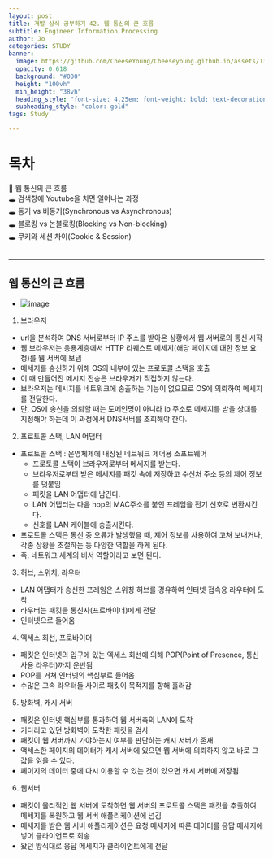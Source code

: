 ```yaml
---
layout: post
title: 개발 상식 공부하기 42. 웹 통신의 큰 흐름
subtitle: Engineer Information Processing
author: Jo
categories: STUDY
banner:
  image: https://github.com/CheeseYoung/Cheeseyoung.github.io/assets/132384527/da8b93aa-d48d-4f86-bdb5-6d67500c7611
  opacity: 0.618
  background: "#000"
  height: "100vh"
  min_height: "38vh"
  heading_style: "font-size: 4.25em; font-weight: bold; text-decoration: underline"
  subheading_style: "color: gold"
tags: Study

---
```


# 목차
📌 웹 통신의 큰 흐름 <br>
🕳 검색창에 Youtube을 치면 일어나는 과정 <br>
🕳 동기 vs 비동기(Synchronous vs Asynchronous) <br>
🕳 블로킹 vs 논블로킹(Blocking vs Non-blocking) <br>
🕳 쿠키와 세션 차이(Cookie & Session) <br>
<br>
<hr>


## 웹 통신의 큰 흐름
- ![image](https://github.com/CheeseYoung/Cheeseyoung.github.io/assets/132384527/da8b93aa-d48d-4f86-bdb5-6d67500c7611)
1. 브라우저
  - url을 분석하여 DNS 서버로부터 IP 주소를 받아온 상황에서 웹 서버로의 통신 시작
  - 웹 브라우저는 응용계층에서 HTTP 리퀘스트 메세지(해당 페이지에 대한 정보 요청)를 웹 서버에 보냄
  - 메세지를 송신하기 위해 OS의 내부에 있는 프로토콜 스택을 호출
- 이 때 만들어진 메시지 전송은 브라우저가 직접하지 않는다.
- 브라우저는 메시지를 네트워크에 송출하는 기능이 없으므로 OS에 의뢰하여 메세지를 전달한다.
- 단, OS에 송신을 의뢰할 때는 도메인명이 아니라 ip 주소로 메세지를 받을 상대를 지정해야 하는데 이 과정에서 DNS서버를 조회해야 한다.

2. 프로토콜 스택, LAN 어댑터
- 프로토콜 스택 : 운영체제에 내장된 네트워크 제어용 소프트웨어
  - 프로토콜 스택이 브라우저로부터 메세지를 받는다.
  - 브라우저로부터 받은 메세지를 패킷 속에 저장하고 수신처 주소 등의 제어 정보를 덧붙임
  - 패킷을 LAN 어댑터에 남긴다.
  - LAN 어댑터는 다음 hop의 MAC주소를 붙인 프레임을 전기 신호로 변환시킨다.
  - 신호를 LAN 케이블에 송출시킨다.
- 프로토콜 스택은 통신 중 오류가 발생했을 때, 제어 정보를 사용하여 고쳐 보내거나, 각종 상황을 조절하는 등 다양한 역할을 하게 된다.
- 즉, 네트워크 세계의 비서 역할이라고 보면 된다.

3. 허브, 스위치, 라우터
  - LAN 어댑터가 송신한 프레임은 스위칭 허브를 경유하여 인터넷 접속용 라우터에 도착
  - 라우터는 패킷을 통신사(프로바이더)에게 전달
  - 인터넷으로 들어옴

4. 엑세스 회선, 프로바이더
  - 패킷은 인터넷의 입구에 있는 엑세스 회선에 의해 POP(Point of Presence, 통신사용 라우터)까지 운반됨
  - POP를 거쳐 인터넷의 핵심부로 들어옴
  - 수많은 고속 라우터들 사이로 패킷이 목적지를 향해 흘러감

5. 방화벽, 캐시 서버
  - 패킷은 인터넷 핵심부를 통과하여 웹 서버측의 LAN에 도착
  - 기다리고 있던 방화벽이 도착한 패킷을 검사
  - 패킷이 웹 서버까지 가야하는지 여부를 판단하는 캐시 서버가 존재
- 액세스한 페이지의 데이터가 캐시 서버에 있으면 웹 서버에 의뢰하지 않고 바로 그 값을 읽을 수 있다.
- 페이지의 데이터 중에 다시 이용할 수 있는 것이 있으면 캐시 서버에 저장됨.

6. 웹서버
  - 패킷이 물리적인 웹 서버에 도착하면 웹 서버의 프로토콜 스택은 패킷을 추출하여 메세지를 복원하고 웹 서버 애플리케이션에 넘김
  - 메세지를 받은 웹 서버 애플리케이션은 요청 메세지에 따른 데이터를 응답 메세지에 넣어 클라이언트로 회송
  - 왔던 방식대로 응답 메세지가 클라이언트에게 전달












